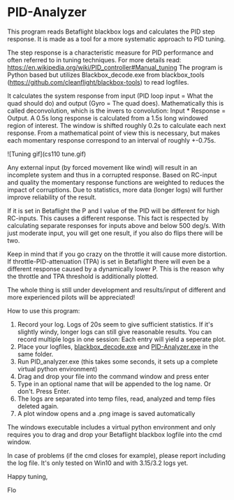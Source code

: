 # PID-Analyzer

This program reads Betaflight blackbox logs and calculates the PID step response. It is made as a tool for a more systematic approach to PID tuning.

The step response is a characteristic measure for PID performance and often referred to in tuning techniques.
For more details read: https://en.wikipedia.org/wiki/PID_controller#Manual_tuning 
The program is Python based but utilizes Blackbox_decode.exe from blackbox_tools (https://github.com/cleanflight/blackbox-tools) to read logfiles.

It calculates the system response from input (PID loop input = What the quad should do) and output (Gyro = The quad does). 
Mathematically this is called deconvolution, which is the invers to convolution: Input * Response = Output. 
A 0.5s long response is calculated from a 1.5s long windowed region of interest. The window is shifted roughly 0.2s to calculate each next response. 
From a mathematical point of view this is necessary, but makes each momentary response correspond to an interval of roughly +-0.75s.
 
![Tuning gif](cs110 tune.gif)
 
Any external input (by forced movement like wind) will result in an incomplete system and thus in a corrupted response. 
Based on RC-input and quality the momentary response functions are weighted to reduces the impact of corruptions. Due to statistics, more data (longer logs) will further improve reliability of the result. 

If it is set in Betaflight the P and I value of the PID will be different for high RC-inputs. This causes a different response. 
This fact is respected by calculating separate responses for inputs above and below 500 deg/s. With just moderate input, you will get one result, if you also do flips there will be two.

Keep in mind that if you go crazy on the throttle it will cause more distortion.  If throttle-PID-attenuation (TPA) is set in Betaflight there will even be a different response caused by a dynamically lower P. 
This is the reason why the throttle and TPA threshold is additionally plotted.

The whole thing is still under development and results/input of different and more experienced pilots will be appreciated!
 
How to use this program:
1. Record your log. Logs of 20s seem to give sufficient statistics. If it's slightly windy, longer logs can still give reasonable results. You can record multiple logs in one session: Each entry will yield a seperate plot. 
2. Place your logfiles, [blackbox_decode.exe](https://github.com/cleanflight/blackbox-tools/releases/download/v0.4.3/blackbox-tools-0.4.3-windows.zip) and [PID-Analyzer.exe](http://bit.ly/PID-Analyzer) in the same folder.
3. Run PID_analyzer.exe (this takes some seconds, it sets up a complete virtual python environment)
4. Drag and drop your file into the command window and press enter
5. Type in an optional name that will be appended to the log name. Or don't. Press Enter.
6. The logs are separated into temp files, read, analyzed and temp files deleted again. 
7. A plot window opens and a .png image is saved automatically

The windows executable includes a virtual python environment and only requires you to drag and drop your Betaflight blackbox logfile into the cmd window. 


In case of problems (if the cmd closes for example), please report including the log file.
It's only tested on Win10 and with 3.15/3.2 logs yet.



Happy tuning,

Flo

